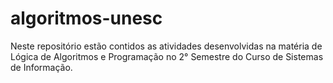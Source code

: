 # algoritmos-unesc
Neste repositório estão contidos as atividades desenvolvidas na matéria de Lógica de Algoritmos e Programação no 2° Semestre do Curso de Sistemas de Informação.
